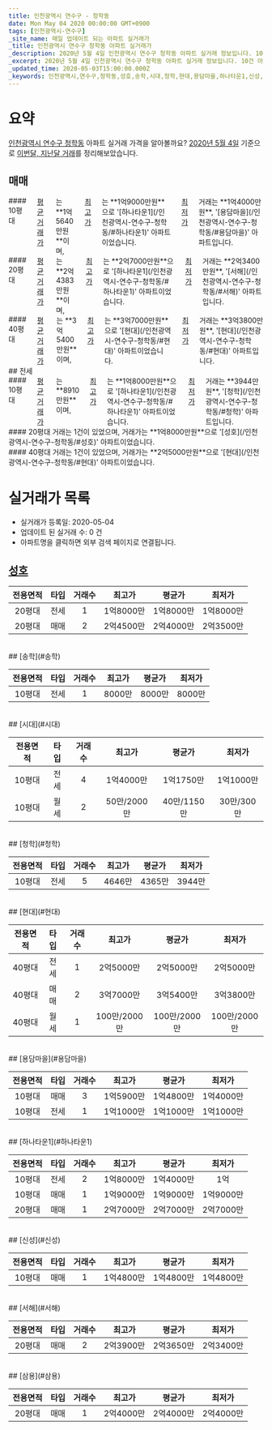 ```yaml
---
title: 인천광역시 연수구 - 청학동
date: Mon May 04 2020 00:00:00 GMT+0900
tags: [인천광역시-연수구]
_site_name: 매일 업데이트 되는 아파트 실거래가
_title: 인천광역시 연수구 청학동 아파트 실거래가
_description: 2020년 5월 4일 인천광역시 연수구 청학동 아파트 실거래 정보입니다. 10건 아파트 정보가 있습니다.
_excerpt: 2020년 5월 4일 인천광역시 연수구 청학동 아파트 실거래 정보입니다. 10건 아파트 정보가 있습니다.
_updated_time: 2020-05-03T15:00:00.000Z
_keywords: 인천광역시,연수구,청학동,성호,송학,시대,청학,현대,용담마을,하나타운1,신성,서해,삼용
---
```





# 요약
<ins>인천광역시 연수구 청학동</ins> 아파트 실거래 가격을 알아볼까요? <ins>2020년 5월 4일</ins> 기준으로 <ins>이번달, 지난달 거래</ins>를 정리해보았습니다.

## 매매
<div class="container">
<div class="six columns" markdown="1">
#### 10평대
<ins>평균 거래가</ins>는 **1억5640만원**이며, <ins>최고가</ins>는 **1억9000만원**으로 '[하나타운1](/인천광역시-연수구-청학동/#하나타운1)' 아파트이었습니다. <ins>최저가</ins> 거래는 **1억4000만원**, '[용담마을](/인천광역시-연수구-청학동/#용담마을)' 아파트입니다.
</div>
<div class="six columns" markdown="1">
#### 20평대
<ins>평균 거래가</ins>는 **2억4383만원**이며, <ins>최고가</ins>는 **2억7000만원**으로 '[하나타운1](/인천광역시-연수구-청학동/#하나타운1)' 아파트이었습니다. <ins>최저가</ins> 거래는 **2억3400만원**, '[서해](/인천광역시-연수구-청학동/#서해)' 아파트입니다.
</div>
</div>
<div class="container">
<div class="twelve columns" markdown="1">
#### 40평대
<ins>평균 거래가</ins>는 **3억5400만원**이며, <ins>최고가</ins>는 **3억7000만원**으로 '[현대](/인천광역시-연수구-청학동/#현대)' 아파트이었습니다. <ins>최저가</ins> 거래는 **3억3800만원**, '[현대](/인천광역시-연수구-청학동/#현대)' 아파트입니다.
</div>
</div>
## 전세
<div class="container">
<div class="six columns" markdown="1">
#### 10평대
<ins>평균 거래가</ins>는 **8910만원**이며, <ins>최고가</ins>는 **1억8000만원**으로 '[하나타운1](/인천광역시-연수구-청학동/#하나타운1)' 아파트이었습니다. <ins>최저가</ins> 거래는 **3944만원**, '[청학](/인천광역시-연수구-청학동/#청학)' 아파트입니다.
</div>
<div class="six columns" markdown="1">
#### 20평대
거래는 1건이 있었으며, 거래가는 **1억8000만원**으로 '[성호](/인천광역시-연수구-청학동/#성호)' 아파트이었습니다.
</div>
</div>
<div class="container">
<div class="twelve columns" markdown="1">
#### 40평대
거래는 1건이 있었으며, 거래가는 **2억5000만원**으로 '[현대](/인천광역시-연수구-청학동/#현대)' 아파트이었습니다.
</div>
</div>



# 실거래가 목록
- 실거래가 등록일: 2020-05-04
- 업데이트 된 실거래 수: 0 건
- 아파트명을 클릭하면 외부 검색 페이지로 연결됩니다.

## [성호](#성호)

|전용면적|타입|거래수|최고가|평균가|최저가|
|:---:|:---:|:---:|:---:|:---:|:---:|
|20평대|<span class="deal-type-2">전세</span>|1|1억8000만|1억8000만|1억8000만|
|20평대|<span class="deal-type-1">매매</span>|2|2억4500만|2억4000만|2억3500만|

<br/>
## [송학](#송학)

|전용면적|타입|거래수|최고가|평균가|최저가|
|:---:|:---:|:---:|:---:|:---:|:---:|
|10평대|<span class="deal-type-2">전세</span>|1|8000만|8000만|8000만|

<br/>
## [시대](#시대)

|전용면적|타입|거래수|최고가|평균가|최저가|
|:---:|:---:|:---:|:---:|:---:|:---:|
|10평대|<span class="deal-type-2">전세</span>|4|1억4000만|1억1750만|1억1000만|
|10평대|<span class="deal-type-3">월세</span>|2|50만/2000만|40만/1150만|30만/300만|

<br/>
## [청학](#청학)

|전용면적|타입|거래수|최고가|평균가|최저가|
|:---:|:---:|:---:|:---:|:---:|:---:|
|10평대|<span class="deal-type-2">전세</span>|5|4646만|4365만|3944만|

<br/>
## [현대](#현대)

|전용면적|타입|거래수|최고가|평균가|최저가|
|:---:|:---:|:---:|:---:|:---:|:---:|
|40평대|<span class="deal-type-2">전세</span>|1|2억5000만|2억5000만|2억5000만|
|40평대|<span class="deal-type-1">매매</span>|2|3억7000만|3억5400만|3억3800만|
|40평대|<span class="deal-type-3">월세</span>|1|100만/2000만|100만/2000만|100만/2000만|

<br/>
## [용담마을](#용담마을)

|전용면적|타입|거래수|최고가|평균가|최저가|
|:---:|:---:|:---:|:---:|:---:|:---:|
|10평대|<span class="deal-type-1">매매</span>|3|1억5900만|1억4800만|1억4000만|
|10평대|<span class="deal-type-2">전세</span>|1|1억1000만|1억1000만|1억1000만|

<br/>
## [하나타운1](#하나타운1)

|전용면적|타입|거래수|최고가|평균가|최저가|
|:---:|:---:|:---:|:---:|:---:|:---:|
|10평대|<span class="deal-type-2">전세</span>|2|1억8000만|1억4000만|1억|
|10평대|<span class="deal-type-1">매매</span>|1|1억9000만|1억9000만|1억9000만|
|20평대|<span class="deal-type-1">매매</span>|1|2억7000만|2억7000만|2억7000만|

<br/>
## [신성](#신성)

|전용면적|타입|거래수|최고가|평균가|최저가|
|:---:|:---:|:---:|:---:|:---:|:---:|
|10평대|<span class="deal-type-1">매매</span>|1|1억4800만|1억4800만|1억4800만|

<br/>
## [서해](#서해)

|전용면적|타입|거래수|최고가|평균가|최저가|
|:---:|:---:|:---:|:---:|:---:|:---:|
|20평대|<span class="deal-type-1">매매</span>|2|2억3900만|2억3650만|2억3400만|

<br/>
## [삼용](#삼용)

|전용면적|타입|거래수|최고가|평균가|최저가|
|:---:|:---:|:---:|:---:|:---:|:---:|
|20평대|<span class="deal-type-1">매매</span>|1|2억4000만|2억4000만|2억4000만|

<br/>



